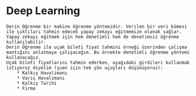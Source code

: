 # Deep Learning

    Derin Öğrenme bir makine öğrenme yöntemidir. Verilen bir veri kümesi ile çıktıları tahmin edecek yapay zekayı eğitmemize olanak sağlar. Yapay zekayı eğitmek için hem denetimli hem de denetimsiz öğrenme kullanılabilir.
    Derin Öğrenme ile uçak bileti fiyat tahmini örneği üzerinden çalışma mantığını anlatmaya çalışacağım. Bu örnekte denetimli öğrenme yöntemi kullanacağız.
    Uçak bileti fiyatlarını tahmin ederken, aşağıdaki girdileri kullanmak istiyoruz diyelim (şuan için tek yön uçuşları düşünüyoruz):
        * Kalkış Havalimanı
        * Varış Havalimanı
        * Kalkış Tarihi
        * Firma
